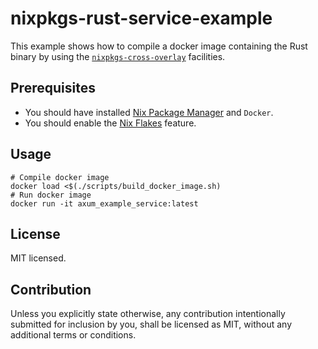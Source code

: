 # nixpkgs-rust-service-example

This example shows how to compile a docker image containing the Rust binary by using
the [`nixpkgs-cross-overlay`] facilities.

## Prerequisites

- You should have installed [Nix Package Manager] and `Docker`.
- You should enable the [Nix Flakes] feature.

## Usage

```shell
# Compile docker image
docker load <$(./scripts/build_docker_image.sh)
# Run docker image
docker run -it axum_example_service:latest
```

## License

MIT licensed.

## Contribution

Unless you explicitly state otherwise, any contribution intentionally submitted for inclusion
by you, shall be licensed as MIT, without any additional terms or conditions.

[Nix Package Manager]: https://nixos.org/download.html
[Nix Flakes]: https://nixos.wiki/wiki/Flakes
[`nixpkgs-cross-overlay`]: https://github.com/alekseysidorov/nixpkgs-cross-overlay

